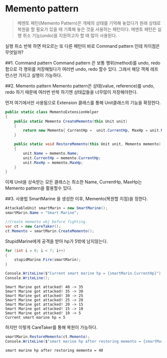 # Memento pattern

>메멘토 패턴(Memento Pattern)은 개체의 상태를 기억해 놓았다가 원래 상태로 복원을 할 필요가 있을 때 기록해 놓은 것을 사용하는 패턴이다. 메멘토 패턴은 실행 취소 기능(undo)을 지원하고자 할 때 많이 사용된다.


실행 취소 반복 하면 떠오르는 또 다른 패턴이 바로 Command pattern 인데 차이점은 무엇일까?

##1. Command pattern
Command pattern 은 보통 행위(method)를 undo, redo 함으로 각 행위를 저장해뒀다가 여러번 undo, redo 할수 있다. 그래서 해당 객체 레프런스만 가지고 실행이 가능하다.

##2. Memento pattern
Memento pattern은 상태(value, reference)를 undo, redo 하기 때문에 여러번 반복 하기엔  상태값들을 너무많이 저장해야한다.

먼저 여기에서만 사용됨으로 Extension 클래스를 통해 Unit클래스의 기능을 확장한다.
```csharp
public static class MementoExtensionHelper
{
    public static Memento CreateMemento(this Unit unit)
    {
        return new Memento{ CurrentHp =  unit.CurrentHp, MaxHp = unit.MaxHp, Name = unit.Name};
    }

    public static void RestoreMemento(this Unit unit, Memento memento)
    {
        unit.Name = memento.Name;
        unit.CurrentHp = memento.CurrentHp;
        unit.MaxHp = memento.MaxHp;
    }
}
```
이제 Unit을 상속받는 모든 클래스는 최소한 Name, CurrentHp, MaxHp는 Memento pattern을 활용할수 있다.

##3. 사용법
SmartMarine 을 생성한 이후, Memento(복원할 지점)을 정한다.
```csharp
AttackableUnit smartMarin = new SmartMarine();
smartMarin.Name = "Smart Marine";

//Create memento obj before fighting.
var ct = new CareTaker();
ct.Memento = smartMarin.CreateMemento();
```

StupidMarine에게 공격을 받아 hp가 5밖에 남지않는다.
```csharp
for (int i = 0; i < 7; i++)
{
    stupidMarine.Fire(smartMarin);
}

Console.WriteLine($"Current smart marine hp = {smartMarin.CurrentHp}");
Console.WriteLine();
```
```
Smart Marine got attacked! 40 -> 35
Smart Marine got attacked! 35 -> 30
Smart Marine got attacked! 30 -> 25
Smart Marine got attacked! 25 -> 20
Smart Marine got attacked! 20 -> 15
Smart Marine got attacked! 15 -> 10
Smart Marine got attacked! 10 -> 5
Current smart marine hp = 5
```

하지만 이렇게 CareTaker를 통해 복원이 가능하다.
```csharp
smartMarin.RestoreMemento(ct.Memento);
Console.WriteLine($"smart marine hp after restoring memento = {smartMarin.CurrentHp}");
```
```
smart marine hp after restoring memento = 40
```
